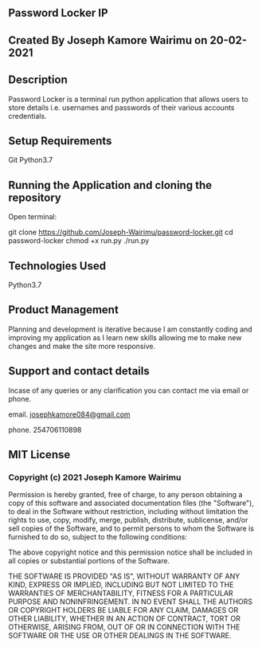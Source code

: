 ## Password Locker IP

## Created By Joseph Kamore Wairimu on 20-02-2021

## Description
Password Locker is a terminal run python application that allows users to store details i.e. usernames and passwords of their various accounts credentials.

## Setup Requirements
Git
Python3.7

## Running the Application and cloning the repository
Open terminal:

git clone https://github.com/Joseph-Wairimu/password-locker.git
cd password-locker
chmod +x run.py
./run.py

## Technologies Used
Python3.7

## Product Management
Planning and development is iterative because I am constantly coding and improving my application as I learn new skills allowing me to make new changes and make the site more responsive.


## Support and contact details
Incase of any queries or any clarification you can contact me via email or phone.

email. josephkamore084@gmail.com

phone. 254706110898

## MIT License
### Copyright (c) 2021 Joseph Kamore Wairimu
Permission is hereby granted, free of charge, to any person obtaining a copy of this software and associated documentation files (the "Software"), to deal in the Software without restriction, including without limitation the rights to use, copy, modify, merge, publish, distribute, sublicense, and/or sell copies of the Software, and to permit persons to whom the Software is furnished to do so, subject to the following conditions:

The above copyright notice and this permission notice shall be included in all copies or substantial portions of the Software.

THE SOFTWARE IS PROVIDED "AS IS", WITHOUT WARRANTY OF ANY KIND, EXPRESS OR IMPLIED, INCLUDING BUT NOT LIMITED TO THE WARRANTIES OF MERCHANTABILITY, FITNESS FOR A PARTICULAR PURPOSE AND NONINFRINGEMENT. IN NO EVENT SHALL THE AUTHORS OR COPYRIGHT HOLDERS BE LIABLE FOR ANY CLAIM, DAMAGES OR OTHER LIABILITY, WHETHER IN AN ACTION OF CONTRACT, TORT OR OTHERWISE, ARISING FROM, OUT OF OR IN CONNECTION WITH THE SOFTWARE OR THE USE OR OTHER DEALINGS IN THE SOFTWARE.
